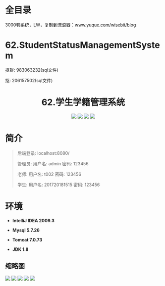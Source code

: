 # 全目录

3000套系统，LW，复制到流浪器：www.yuque.com/wisebit/blog

# 62.StudentStatusManagementSystem

<p>抠群: 983063232(sql文件)</p>
<p>抠: 206157502(sql文件)</p>

<p><h1 align="center">62.学生学籍管理系统</h1></p>




<p align="center">
	<img src="https://img.shields.io/badge/jdk-1.8-orange.svg"/>
    <img src="https://img.shields.io/badge/springboot-5.x-lightgrey.svg"/>
    <img src="https://img.shields.io/badge/jsp-3.x-blue.svg"/>
    <img src="https://img.shields.io/badge/mybatis-3.x-yellow.svg"/>
</p>

# 简介
>
> 
> 
> 后端登录: localhost:8080/
>
> 管理员: 用户名: admin 密码: 123456
> 
> 老师: 用户名: t002  密码: 123456
> 
> 学生: 用户名: 201720181515  密码: 123456
> 


# 环境

- <b>IntelliJ IDEA 2009.3</b>

- <b>Mysql 5.7.26</b>

- <b>Tomcat 7.0.73</b>

- <b>JDK 1.8</b>


## 缩略图

![](https://bitwise.oss-cn-heyuan.aliyuncs.com/2024/9/10/00fe529d-4131-45b9-9cc9-bca7c621fa2e.png)
![](https://bitwise.oss-cn-heyuan.aliyuncs.com/2024/9/10/ef3dc340-b9d2-4cca-9f9c-89539697be93.png)
![](https://bitwise.oss-cn-heyuan.aliyuncs.com/2024/9/10/0741cd1c-c807-4af3-84f8-9c4c187b0bf3.png)
![](https://bitwise.oss-cn-heyuan.aliyuncs.com/2024/9/10/1f988a75-7182-4cba-a3dd-96662717f88c.png)
![](https://bitwise.oss-cn-heyuan.aliyuncs.com/2024/9/10/9fd39614-76ed-42ae-801d-0f4c23f78391.png)





